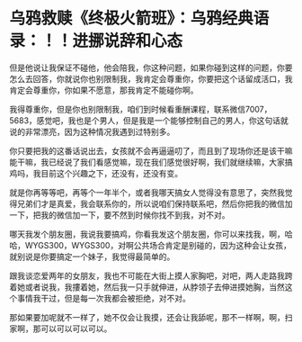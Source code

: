 # 乌鸦救赎《终极火箭班》：乌鸦经典语录：！！进挪说辞和心态

但是他说让我保证不碰他，他会陪我，你这种问题，如果你碰到这样的问题，你要怎么去回答，你就说你也别限制我，我肯定会尊重你，你要把这个话留成活口，我肯定会尊重你，你如果不愿意，那我肯定不能碰你啊。

我得尊重你，但是你也别限制我，咱们到时候看重酬课程，联系微信7007，5683，感觉吧，我也是个男人，但是我是一个能够控制自己的男人，你这句话就说的非常漂亮，因为这种情况我遇到过特别多。

你只要把我的这番话说出去，女孩就不会再逼逼叨了，而且到了现场你还是该干嘛能干嘛，我已经说了我们看感觉嘛，现在我们感觉很好啊，我们就继续嘛，大家搞鸡吗，我目前这个兴趣之下，还没有，还没有变。

就是你再等等吧，再等个一年半个，或者我哪天搞女人觉得没有意思了，突然我觉得兄弟们才是真爱，我会联系你的，所以说咱们保持联系吧，然后你把我的微信加一下，把我的微信加一下，要不然到时候你找不到我，对不对。

哪天我发个朋友圈，我说我要搞鸡，你看我发这个朋友圈，你可以来找我，啊，哈哈，WYGS300，WYGS300，对啊公共场合肯定是别碰的，因为这种会让女孩，就别说是你要搞定一个妹子，我觉得最简单的。

跟我谈恋爱两年的女朋友，我也不可能在大街上摸人家胸吧，对吧，两人走路我跨着她或者说我，我摟着她，然后我一只手就伸进，从脖领子去伸进摸她胸，当然这个事情我干过，但是每一次我都会被拒绝，对不对。

那如果要加呢就不一样了，她不仅会让我摸，还会让我舔呢，那不一样啊，啊，扫家啊，那可以可以可以可以。